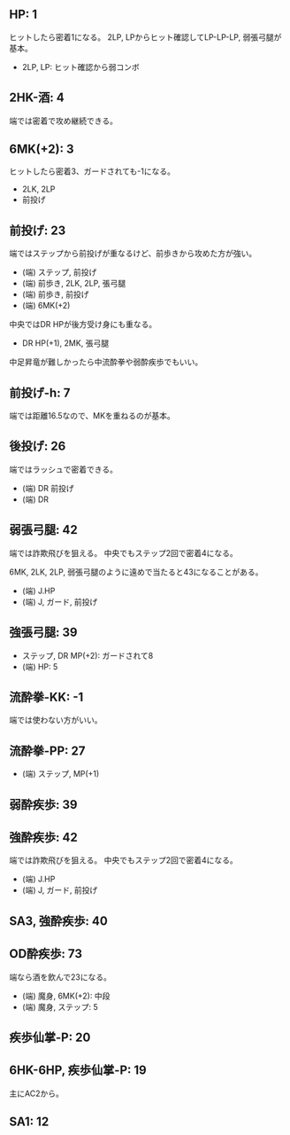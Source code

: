 ## HP: 1

ヒットしたら密着1になる。
2LP, LPからヒット確認してLP-LP-LP, 弱張弓腿が基本。

- 2LP, LP: ヒット確認から弱コンボ

## 2HK-酒: 4

端では密着で攻め継続できる。

## 6MK(+2): 3

ヒットしたら密着3、ガードされても-1になる。

- 2LK, 2LP
- 前投げ

## 前投げ: 23

端ではステップから前投げが重なるけど、前歩きから攻めた方が強い。

- (端) ステップ, 前投げ
- (端) 前歩き, 2LK, 2LP, 張弓腿
- (端) 前歩き, 前投げ
- (端) 6MK(+2)

中央ではDR HPが後方受け身にも重なる。

- DR HP(+1), 2MK, 張弓腿

中足昇竜が難しかったら中流酔拳や弱酔疾歩でもいい。

## 前投げ-h: 7

端では距離16.5なので、MKを重ねるのが基本。

## 後投げ: 26

端ではラッシュで密着できる。

- (端) DR 前投げ
- (端) DR

## 弱張弓腿: 42

端では詐欺飛びを狙える。
中央でもステップ2回で密着4になる。

6MK, 2LK, 2LP, 弱張弓腿のように遠めで当たると43になることがある。

- (端) J.HP
- (端) J, ガード, 前投げ

## 強張弓腿: 39

- ステップ, DR MP(+2): ガードされて8
- (端) HP: 5

## 流酔拳-KK: -1

端では使わない方がいい。

## 流酔拳-PP: 27

- (端) ステップ, MP(+1)

## 弱酔疾歩: 39

## 強酔疾歩: 42

端では詐欺飛びを狙える。
中央でもステップ2回で密着4になる。

- (端) J.HP
- (端) J, ガード, 前投げ

## SA3, 強酔疾歩: 40

## OD酔疾歩: 73

端なら酒を飲んで23になる。

- (端) 魔身, 6MK(+2): 中段
- (端) 魔身, ステップ: 5

## 疾歩仙掌-P: 20

## 6HK-6HP, 疾歩仙掌-P: 19

主にAC2から。

## SA1: 12
